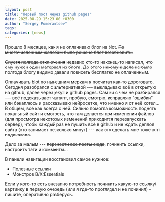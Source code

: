 ```yaml
---
layout: post
title: "Первый пост через github pages"
date: 2025-08-29 15:23:00 +0300
author: "Sergey Pomerantsev"
tags:
categories: [news]
---
```


Прошло 8 месяцев, как я не оплачиваю блог на blot. ~~По многочисленным жалобам было решено блог возобновить.~~

~~Спустя полгода отключения~~ недавно кто-то наконец-то написал, что ему нужен один материал из блога. До этого ~~никому и дела не было~~ полгода блогу видимо давали повисеть бесплатно не оплаченным.

Оплачивать blot по нынешним меркам я посчитал как-то дороговато. Сегодня разобрался с альтернативой --- выкладываю всё в открытую на github, далее через jekyll и github pages. Сам ни с чем не разбирался --- всё подсказывает чатжпт, пробую, смотрю, исправляю "ошибки" или бэкаплюсь и рассказываю нейросетке, что именно я от неё хотел... В общем, всё как всегда с ней. Сильно помогла возможность поднять локальный сайт и смотреть, что там делается при изменении файлов (для просмотра некоторых изменений приходится перезапускать сервер), чтобы каждый раз не пушить всё в github и не ждать деплоя сайта (это занимает несколько минут) --- как это сделать мне тоже жпт подсказало.

Дело за малым --- ~~перенести все посты сюда~~, починить ссылки, настроить тэги и комменты...

В панели навигации восстановил самое нужное:

- Полезные ссылки
- Монстров B/X:Essentials

Если у кого-то есть внезапно потребность починить какую-то ссылку/картинку в первую очередь (или я где-то проглядел и не починил) - пишите, оперативно разберусь.
